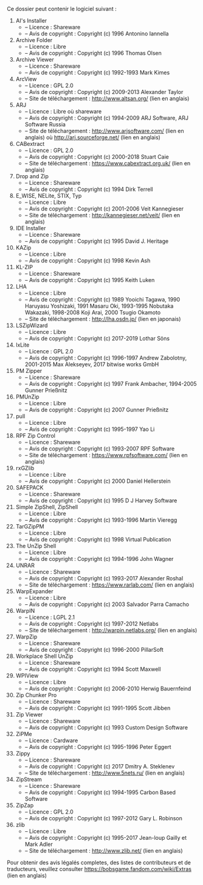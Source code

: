 ﻿Ce dossier peut contenir le logiciel suivant :

1. AI's Installer
   - – Licence : Shareware
   - – Avis de copyright : Copyright (c) 1996 Antonino Iannella
2. Archive Folder
   - – Licence : Libre
   - – Avis de copyright : Copyright (c) 1996 Thomas Olsen
3. Archive Viewer
   - – Licence : Shareware
   - – Avis de copyright : Copyright (c) 1992-1993 Mark Kimes
4. ArcView
   - – Licence : GPL 2.0
   - – Avis de copyright : Copyright (c) 2009-2013 Alexander Taylor
   - – Site de téléchargement : http://www.altsan.org/ (lien en anglais)
5. ARJ
   - – Licence : Libre où shareware
   - – Avis de copyright : Copyright (c) 1994-2009 ARJ Software, ARJ Software Russia
   - – Site de téléchargement : http://www.arjsoftware.com/ (lien en anglais) où http://arj.sourceforge.net/ (lien en anglais)
6. CABextract
   - – Licence : GPL 2.0
   - – Avis de copyright : Copyright (c) 2000-2018 Stuart Caie
   - – Site de téléchargement : https://www.cabextract.org.uk/ (lien en anglais)
7. Drop and Zip
   - – Licence : Shareware
   - – Avis de copyright : Copyright (c) 1994 Dirk Terrell
8. E_WISE, NELite, STIX, Typ
   - – Licence : Libre
   - – Avis de copyright : Copyright (c) 2001-2006 Veit Kannegieser
   - – Site de téléchargement : http://kannegieser.net/veit/ (lien en anglais)
9. IDE Installer
   - – Licence : Shareware
   - – Avis de copyright : Copyright (c) 1995 David J. Heritage
10. KAZip
    - – Licence : Libre
    - – Avis de copyright : Copyright (c) 1998 Kevin Ash
11. KL-ZIP
    - – Licence : Shareware
    - – Avis de copyright : Copyright (c) 1995 Keith Luken
12. LHA
    - – Licence : Libre
    - – Avis de copyright : Copyright (c) 1989 Yooichi Tagawa, 1990 Haruyasu Yoshizaki, 1991 Masaru Oki, 1993-1995 Nobutaka Wakazaki, 1998-2008 Koji Arai, 2000 Tsugio Okamoto
    - – Site de téléchargement : http://lha.osdn.jp/ (lien en japonais)
13. LSZipWizard
    - – Licence : Libre
    - – Avis de copyright : Copyright (c) 2017-2019 Lothar Söns
14. lxLite
    - – Licence : GPL 2.0
    - – Avis de copyright : Copyright (c) 1996-1997 Andrew Zabolotny, 2001-2015 Max Alekseyev, 2017 bitwise works GmbH
15. PM Zipper
    - – Licence : Shareware
    - – Avis de copyright : Copyright (c) 1997 Frank Ambacher, 1994-2005 Gunner Prießnitz
16. PMUnZip
    - – Licence : Libre
    - – Avis de copyright : Copyright (c) 2007 Gunner Prießnitz
17. pull
    - – Licence : Libre
    - – Avis de copyright : Copyright (c) 1995-1997 Yao Li
18. RPF Zip Control
    - – Licence : Shareware
    - – Avis de copyright : Copyright (c) 1993-2007 RPF Software
    - – Site de téléchargement : https://www.rpfsoftware.com/ (lien en anglais)
19. rxGZlib
    - – Licence : Libre
    - – Avis de copyright : Copyright (c) 2000 Daniel Hellerstein
20. SAFEPACK
    - – Licence : Shareware
    - – Avis de copyright : Copyright (c) 1995 D J Harvey Software
21. Simple ZipShell, ZipShell
    - – Licence : Libre
    - – Avis de copyright : Copyright (c) 1993-1996 Martin Vieregg
22. TarGZipPM
    - – Licence : Libre
    - – Avis de copyright : Copyright (c) 1998 Virtual Publication
23. The UnZip Shell
    - – Licence : Libre
    - – Avis de copyright : Copyright (c) 1994-1996 John Wagner
24. UNRAR
    - – Licence : Shareware
    - – Avis de copyright : Copyright (c) 1993-2017 Alexander Roshal
    - – Site de téléchargement : https://www.rarlab.com/ (lien en anglais)
25. WarpExpander
    - – Licence : Libre
    - – Avis de copyright : Copyright (c) 2003 Salvador Parra Camacho
26. WarpIN
    - – Licence : LGPL 2.1
    - – Avis de copyright : Copyright (c) 1997-2012 Netlabs
    - – Site de téléchargement : http://warpin.netlabs.org/ (lien en anglais)
27. WarpZip
    - – Licence : Shareware
    - – Avis de copyright : Copyright (c) 1996-2000 PillarSoft
28. Workplace Shell UnZip
    - – Licence : Shareware
    - – Avis de copyright : Copyright (c) 1994 Scott Maxwell
29. WPIView
    - – Licence : Libre
    - – Avis de copyright : Copyright (c) 2006-2010 Herwig Bauernfeind
30. Zip Chunker Pro
    - – Licence : Shareware
    - – Avis de copyright : Copyright (c) 1991-1995 Scott Jibben
31. Zip Viewer
    - – Licence : Shareware
    - – Avis de copyright : Copyright (c) 1993 Custom Design Software
32. ZiPMe
    - – Licence : Cardware
    - – Avis de copyright : Copyright (c) 1995-1996 Peter Eggert
33. Zippy
    - – Licence : Shareware
    - – Avis de copyright : Copyright (c) 2017 Dmitry A. Steklenev
    - – Site de téléchargement : http://www.5nets.ru/ (lien en anglais)
34. ZipStream
    - – Licence : Shareware
    - – Avis de copyright : Copyright (c) 1994-1995 Carbon Based Software
35. ZipZap
    - – Licence : GPL 2.0
    - – Avis de copyright : Copyright (c) 1997-2012 Gary L. Robinson
36. zlib
    - – Licence : Libre
    - – Avis de copyright : Copyright (c) 1995-2017 Jean-loup Gailly et Mark Adler
    - – Site de téléchargement : http://www.zlib.net/ (lien en anglais)

Pour obtenir des avis légalés completes, des listes de contributeurs et de traducteurs, veuillez consulter https://bobsgame.fandom.com/wiki/Extras (lien en anglais)